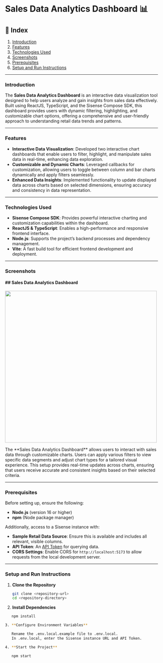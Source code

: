 # Sales Data Analytics Dashboard 📊

## 📌 Index
1. [Introduction](#introduction)
2. [Features](#features)
3. [Technologies Used](#technologies-used)
4. [Screenshots](#screenshots)
5. [Prerequisites](#prerequisites)
6. [Setup and Run Instructions](#setup-and-run-instructions)

---

### Introduction
The **Sales Data Analytics Dashboard** is an interactive data visualization tool designed to help users analyze and gain insights from sales data effectively. Built using ReactJS, TypeScript, and the Sisense Compose SDK, this dashboard provides users with dynamic filtering, highlighting, and customizable chart options, offering a comprehensive and user-friendly approach to understanding retail data trends and patterns.

---

### Features
- **Interactive Data Visualization**: Developed two interactive chart dashboards that enable users to filter, highlight, and manipulate sales data in real-time, enhancing data exploration.
- **Customizable and Dynamic Charts**: Leveraged callbacks for customization, allowing users to toggle between column and bar charts dynamically and apply filters seamlessly.
- **Enhanced Data Insights**: Implemented functionality to update displayed data across charts based on selected dimensions, ensuring accuracy and consistency in data representation.

---

### Technologies Used
- **Sisense Compose SDK**: Provides powerful interactive charting and customization capabilities within the dashboard.
- **ReactJS & TypeScript**: Enables a high-performance and responsive frontend interface.
- **Node.js**: Supports the project’s backend processes and dependency management.
- **Vite**: A fast build tool for efficient frontend development and deployment.

---

### Screenshots

#### ## Sales Data Analytics Dashboard
<p float="left">
   <img src="https://github.com/user-attachments/assets/0acd064d-c4fa-4499-b3c5-5d21498ce716" width="500" />
</p>
The **Sales Data Analytics Dashboard** allows users to interact with sales data through customizable charts. Users can apply various filters to view specific data segments and adjust chart types for a tailored visual experience. This setup provides real-time updates across charts, ensuring that users receive accurate and consistent insights based on their selected criteria.

---

### Prerequisites
Before setting up, ensure the following:

- **Node.js** (version 16 or higher)
- **npm** (Node package manager)

Additionally, access to a Sisense instance with:
- **Sample Retail Data Source**: Ensure this is available and includes all relevant, visible columns.
- **API Token**: An [API Token](https://sisense.dev/guides/sdk/authentication-security.html#api-token) for querying data.
- **CORS Settings**: Enable CORS for `http://localhost:5173` to allow requests from the local development server.

---

### Setup and Run Instructions

1. **Clone the Repository**
   ```bash
   git clone <repository-url>
   cd <repository-directory>

2.  **Install Dependencies**
   ```bash
      npm install

3. **Configure Environment Variables**

      Rename the .env.local.example file to .env.local.
      In .env.local, enter the Sisense instance URL and API Token.

4. **Start the Project**

      npm start    

